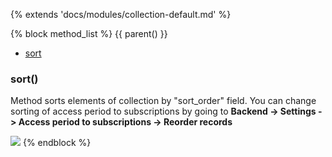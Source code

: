 {% extends 'docs/modules/collection-default.md' %}

{% block method_list %}
{{ parent() }}

* [sort](#sort)

### sort()

Method sorts elements of collection by "sort_order" field.
You can change sorting of access period to subscriptions by going to **Backend -> Settings -> Access period to subscriptions -> Reorder records**

![](./../../../assets/images/backend-subscription-period-2.png)
{% endblock %}